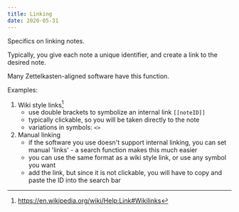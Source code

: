 ```yaml
---
title: Linking
date: 2020-05-31
---
```


Specifics on linking notes.

Typically, you give each note a unique identifier, and create a link to the desired note.

Many Zettelkasten-aligned software have this function.

Examples:

1. Wiki style links[^1]
    - use double brackets to symbolize an internal link `[[noteID]]`
    - typically clickable, so you will be taken directly to the note
    - variations in symbols: `<>`
2. Manual linking
    - if the software you use doesn't support internal linking, you can set manual 'links' - a search function makes this much easier
    - you can use the same format as a wiki style link, or use any symbol you want
    - add the link, but since it is not clickable, you will have to copy and paste the ID into the search bar

[^1]: <https://en.wikipedia.org/wiki/Help:Link#Wikilinks>